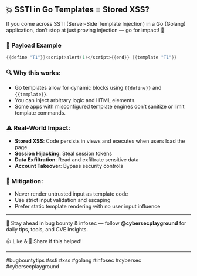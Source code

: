 ## 💥 SSTI in Go Templates = Stored XSS?

If you come across SSTI (Server-Side Template Injection) in a Go (Golang) application, don’t stop at just proving injection — go for impact! 🚀

### 🧪 Payload Example

```go
{{define "T1"}}<script>alert(1)</script>{{end}} {{template "T1"}}
```

### 🔍 Why this works:

* Go templates allow for dynamic blocks using `{{define}}` and `{{template}}`.
* You can inject arbitrary logic and HTML elements.
* Some apps with misconfigured template engines don’t sanitize or limit template commands.

### ⚠️ Real-World Impact:

* **Stored XSS**: Code persists in views and executes when users load the page
* **Session Hijacking**: Steal session tokens
* **Data Exfiltration**: Read and exfiltrate sensitive data
* **Account Takeover**: Bypass security controls

### 🔐 Mitigation:

* Never render untrusted input as template code
* Use strict input validation and escaping
* Prefer static template rendering with no user input influence

---

📢 Stay ahead in bug bounty & infosec — follow **@cybersecplayground** for daily tips, tools, and CVE insights.

👍 Like & 🔁 Share if this helped!

---

\#bugbountytips #ssti #xss #golang #infosec #cybersec #cybersecplayground
